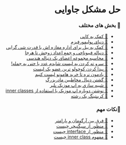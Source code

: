 <h1 style="text-align: right;direction: rtl;" dir="rtl">حل مشکل جاوایی</h1>

<h3 style="text-align: right;direction: rtl;" dir="rtl">🔰 بخش های مختلف</h3>
<ul dir="rtl">
    <li dir="rtl" style="text-align: right;direction: rtl;"><a dir="rtl" target="_blank" href="https://github.com/Mehranalam/Quera/tree/main/HellpToCapy">💠
      کمک به کاپی</a></li> <li dir="rtl" style="text-align: right;direction: rtl;"><a dir="rtl" target="_blank" href="https://github.com/Mehranalam/Quera/tree/main/StringCrypting">💠
دنیای پولیمورفیزم</a></li><li dir="rtl" style="text-align: right;direction: rtl;"><a dir="rtl" target="_blank" href="https://github.com/Mehranalam/Problems/tree/main/MangingBillsBurgers">💠
کمک به بیل برای اداره مغازه اش با قدرت شی گرایی</a></li><li dir="rtl" style="text-align: right;direction: rtl;"><a dir="rtl" target="_blank" href="https://github.com/Mehranalam/Fibonacci-SEN/tree/main/JAVA">💠
دنباله فیبوناچی و جمع اعداد زوجش تا هرجا</a></li><li dir="rtl" style="text-align: right;direction: rtl;"><a dir="rtl" target="_blank" href="https://github.com/Mehranalam/Problems/tree/main/Sn">💠
محاسبه مجموعه اعضای یک دنباله هندسی</a></li><li dir="rtl" style="text-align: right;direction: rtl;"><a dir="rtl" target="_blank" href="https://github.com/Mehranalam/Problems/tree/main/Reverse%20Array">💠
سرو ته کردن یه لیست شایدم عدد یا حتی یه جمله!</a></li><li dir="rtl" style="text-align: right;direction: rtl;"><a dir="rtl" target="_blank" href="https://github.com/Mehranalam/Problems/tree/main/MinArray">💠
 پیدا کردن کوچولو ترین عضو یک لیست</a></li><li dir="rtl" style="text-align: right;direction: rtl;"><a dir="rtl" target="_blank" href="https://github.com/Mehranalam/Problems/tree/main/BuyingList">💠
 یادمون نره تا خرید هامونو لیست کنیم</a></li><li dir="rtl" style="text-align: right;direction: rtl;"><a dir="rtl" target="_blank" href="https://github.com/Mehranalam/Problems/tree/main/appcontact">💠
 گشتن دنبال مخاطبین مادربزرگ</a></li><li dir="rtl" style="text-align: right;direction: rtl;"><a dir="rtl" target="_blank" href="https://github.com/Mehranalam/Problems/tree/main/MusicApp">💠
    شبیه سازی یه اپ موزیک پلیر</a></li><li dir="rtl" style="text-align: right;direction: rtl;"><a dir="rtl" target="_blank" href="https://github.com/Mehranalam/Problems/tree/main/musicAppwithInnerclass">💠
    نوشتن دوباره اپ موزیک با استفاده از inner classes</a></li><li dir="rtl" style="text-align: right;direction: rtl;"><a dir="rtl" target="_blank" href="https://github.com/Mehranalam/Problems/tree/main/decode">💠
    کریپتینگ یک رشته</a></li>
</ul>

<h3 style="text-align: right;direction: rtl;" dir="rtl">🔰نکات مهم</h3>    
<ul dir="rtl">
    <li dir="rtl" style="text-align: right;direction: rtl;"><a dir="rtl" target="_blank" href="https://stackoverflow.com/questions/156767/whats-the-difference-between-an-argument-and-a-parameter">💠
    فرق بین آرگومان و پارامتر</a></li><li dir="rtl" style="text-align: right;direction: rtl;"><a dir="rtl" target="_blank" href="https://www.thoughtco.com/method-signature-2034235">💠
    منظور از سیگنیچر چیست</a></li><li dir="rtl" style="text-align: right;direction: rtl;"><a dir="rtl" target="_blank" href="https://en.wikipedia.org/wiki/Interface_(Java)">💠
    منظور از interface چیست</a></li><li dir="rtl" style="text-align: right;direction: rtl;"><a dir="rtl" target="_blank" href="https://www.w3schools.com/java/java_inner_classes.asp">💠
    مفهوم inner class چیست</a></li>
